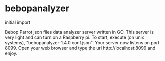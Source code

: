 # bebopanalyzer
initial import

Bebop Parrot json flies data analyzer server written in GO. 
This server is very light and can turn on a Raspberry pi.
To start, execute (on unix systems), "bebopanalyzer-1.4.0 conf.json".
Your server now listens on port 8099.
Open your web browser and type the url http://localhost:8099 and enjoy.

